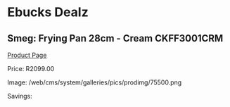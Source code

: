 
# Ebucks Dealz
## Smeg: Frying Pan 28cm - Cream CKFF3001CRM
[Product Page](https://www.ebucks.com/web/shop/productSelected.do?prodId=1170696296&catId=704983235)

Price: R2099.00

Image: /web/cms/system/galleries/pics/prodimg/75500.png

Savings: 


	